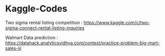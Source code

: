 # Kaggle-Codes

Two sigma rental listing competition : https://www.kaggle.com/c/two-sigma-connect-rental-listing-inquiries




Walmart Data prediction : https://datahack.analyticsvidhya.com/contest/practice-problem-big-mart-sales-iii


